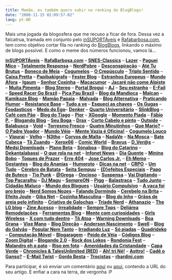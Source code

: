 ```yaml
---
title: Mamãe, eu também quero subir no ranking do BlogBlogs!
date: "2008-11-15 02:09:57-02"
lang: pt-BR
---
```


Mais uma jogada da blogosfera que me recuso a ficar de fora. Dessa vez a falcatrua, tramada em conjunto pelo [inSUPORTÁveis](http://www.insuportaveis.com/) e [Rafabarbosa.com](http://rafabarbosa.com/), tem como objetivo cortar fila no ranking do [BlogBlogs](http://blogblogs.com.br/), linkando o máximo de blogs possível. E como o meme dos números funcionou, vamos lá...

[**inSUPORTÁveis**](http://www.insuportaveis.com/) – [**RafaBarbosa.com**](http://rafabarbosa.com/) – [**SNES-Classics**](http://snes-classics.blogspot.com/) – [**Lazer**](http://lazer2.blogspot.com/) – [**Paguei Mico**](http://www.pagueimico.com/) – [**Totalmente Responsa**](http://totalmenteresponsa.blogspot.com/) – [**NerdPobre**](http://nerdpobre.brogui.com/) – [**Desconspiração**](http://www.desconspiracao.com/) – [**Até Tu Brutus**](http://www.atetubrutos.blogspot.com/) – [**Boneco de Meia**](http://bonecodemeia.brogui.com/) – [**Cogumelos**](http://cogumelos.brogui.com/) – [**O Crepúsculo**](http://www.ocrepusculo.com/) – [**Triplo Sentido**](http://www.triplosentido.com/) – [**Caixa Pretta**](http://www.caixapretta.com.br/) – [**Papibakigrafo**](http://www.papibakigrafo.com/) – [**Fester Blog**](http://www.festerblog.com/) – [**Estranhos Europeus**](http://estranhos-europeus.blogspot.com/) – [**Mundo Afora**](http://www.mundo-afora.com/) – [**Igaum**](http://igaum.blogspot.com/) – [**Senhor Coxinha**](http://www.senhorcoxinha.com/) – [**Macacumor**](http://www.macacumor.com/) – [**Jacaré não come Alpiste**](http://jacarenaocomealpiste.blogspot.com/) – [**Muita Pimenta**](http://muitapimenta.com/) – [**Blog Stereo**](http://blogstereo.blogspot.com/) – [**Portal Brogui**](http://w.brogui.com/) – [**AJ**](http://aj.brogui.com/) – [**Seu estranho**](http://seuestranho.blogspot.com/) – [**E-Fail**](http://fail.brogui.com/) – [**Speed Racer Go Brazil**](http://speedracergobrazil.blogspot.com/) – [**Pica Pau Brazil**](http://picapaubrazil.blogspot.com/2008/11/mame-eu-quero-subir-no-ranking-do.html) – [**Blog da Mandioca**](http://www.blogdamandioca.com/) – [**Malcan**](http://blogdomalcan.blogspot.com/) – [**Kamikaze Blog**](http://www.kamikazeblog.com/) – [**Mamão Papaia**](http://locomamaopapaia.blogspot.com/) – [**Malvada**](http://www.malvada.blogspot.com/) – [**Blog Alternativa**](http://www.blogalternativa.com.br/) – [**Praticando Humor**](http://praticandohumor.blogspot.com/) – [**Resistance Base**](http://www.r-base.blogspot.com/) – [**Tudo a ve**](http://tudo-ave.blogspot.com/) – [**Esqueci as chaves**](http://esqueciaschaves.blogspot.com/) – [**Os Gugas**](http://osgugas.blogspot.com/) – [**Foodasticos**](http://foodasticos.blogspot.com/) – [**Medo do Ego**](http://medodoego.blogspot.com/)– [**Denker**](http://www.denker.com.br/) – [**Quarto Universitário**](http://www.quartouniversitario.com/) – [**SlinkBlog**](http://slinkassoficial.blogspot.com/) – [**Café com Pão**](http://www.cafecompao.com/) – [**Blog do Tiago**](http://tiagoemanuel.spaceblog.com.br/) – [**Pior**](http://pior.brogui.com/) – [**XGoogle**](http://xgoogle.com.br/blog/) – [**Momento Piada**](http://momentopiada.blogspot.com/) – [**Fábio P.**](http://www.fabiop.com.br) – [**Blogando Blog**](http://blogandoblog.info/) – [**Seu Boga**](http://www.seuboga.blogspot.com/) – [**Drax**](http://www.draxrio.com) – [**Corto Cabelo e pinto**](http://www.cortocabeloepinto.com/) – [**Outside**](http://outside.blog.br/) – [**Balabusca**](http://www.balabusca.com/) – [**Void**](http://void.brogui.com/) – [**Torresmo Fresco**](http://torresmofresco.com.br/) – [**Quatro Minutinhos**](http://quatrominutinhos.blogspot.com/) – [**Que Mario?**](http://www.quemario.brogui.com/) – [**O Padre Voador**](http://www.opadrevoador.com/) – [**Mundo Véio**](http://mundoveio.wordpress.com/) – [**Mente Vazia é Oficina!**](http://mentevaziaeoficina.blogspot.com/) – [**Cogumelo Louco**](http://www.cogumelolouco.com/) – [**Vipuraí**](http://vipurai.brogui.com/) – [**Velho**](http://www.insuportaveis.wordpress.com) – [**N3tho**](http://n3tho.com.br/) – [**Corvos de Malta**](http://corvosdemalta.blogspot.com/) – [**NadaVe**](http://nadave.net/) – [**Na Mosca**](http://namosca.brogui.com/) – [**Bate Cabeça**](http://batecabeca.com.br/) – [**Tô Zuando**](http://www.tozuando.com.br/) – [**Xerox66**](http://www.xerox66.blogspot.com/) – [**Comic World**](http://comicworld.zip.net/) – [**Bravus**](http://www.bravus.net) – [**D_Ver@s**](http://www.dveras.com/) – [**Medsi Downloads**](http://www.medsidownloads.com/) – [**Plano Beta**](http://www.planobeta.com/) – [**Sónaboa**](http://www.sonaboa.com/) – [**Blog do Catarino**](http://www.blogdocatarino.com/) – [**Dekantalabassi**](http://www.dekantalabassi.blogspot.com/) – [**O que rola na net**](http://rolananete.blogspot.com) – [**Infonet News**](http://www.infonetnews.com/) – [**Dia Quente**](http://diaquente.com/) – [**Minino Bobo**](http://mininobobo.blogspot.com/) – [**Toques de Prazer**](http://monikabaumann.blogspot.com/) – [**Erro 404**](http://404-erro.blogspot.com/) – [**Jose Carlos Jr.**](http://jcgmj-ggf.blogspot.com/) – [**Eh Memo**](http://ehmemo.com/) – [**Gestantes**](http://www.gestantes.net/) – [**Blog do Ananias**](http://jananias.blogspot.com/) – [**Humoroto**](http://humoroto.brogui.com/) – [**Dicas na net**](http://dicasgratisnanet.blogspot.com/) – [**CRPO**](http://crpo.blogspot.com/) – [**Um Tudo**](http://www.umtudo.com/) – [**Cérebro de Batata**](http://www.blogsilence.com/) – [**Seita Sempuu**](http://www.seitasenpuu.com/) – [**{D}efeitos Especiais**](http://d-efeitosespeciais.blogspot.com/) – [**Papo de Buteco**](http://papodebuteco.brogui.com/) – [**Tio Punk**](http://tiopunk.com/) – [**@Grega**](http://www.hephesto.com/agrega/) – [**Oncioso**](http://oncioso.blogspot.com/) – [**Suspensa**](http://www.suspensa.info/) – [**Vai Digitando**](http://vaidigitando.blogspot.com/) – [**Top Pacaralhu**](http://www.toppacaralhu.com/) – [**DJ Magu**](http://djmagu.blogspot.com) – [**SempreON**](http://sempreon.blogspot.com/) – [**Pigg**](http://pigg.com.br/) – [**Balastraca**](http://balastraca.blogspot.com/) – [**Tudo Junto**](http://tudojunto.org/) – [**Cidadão Maluco**](http://cidadaomaluco.blogspot.com/) – [**Mundo dos Blogues**](http://mundodosblogues.blogspot.com/) – [**Usuário Compulsivo**](http://usuariocompulsivo.blogspot.com/) – [**A vaca foi pro brejo**](http://www.avacafoiprobrejo.com/) – [**Nerd Somos Nozes**](http://www.nerdssomosnozes.com/) – [**Falando Dormindo**](http://midiaville.com.br/blog/) – [**Cerebelo na Brita**](http://cerebelonabrita.blogspot.com/) – [**Efeito Joule**](http://www.efeitojoule.com/) – [**Giba Net**](http://gibanet.blogspot.com/) – [**Cozinha Masculina**](http://cozinhamasculina.blogspot.com) – [**Blog do Inho**](http://blogdoinho.blogspot.com/) – [**Grãos de areia pelo infinito**](http://graosdeareiapeloinfinito.blogspot.com/) – [**Criativo de Galochas**](http://criativodegalochas.blogspot.com/) – [**Tríade Nerd**](http://atriade.wordpress.com/) – [**Athanazio**](http://www.athanazio.com/) – [**The LG blog**](http://thelgblog.blogspot.com/) – [**Zine Acesso**](http://www.zineacesso.com/) – [**Irrealidade**](http://pbay.blogspot.com/) – [**Sempre Tops**](http://www.sempretops.com/) – [**Deliárea Remodelações**](http://deliarea.blogspot.com/) – [**Ferramentas Blog**](http://ferramentasblog.blogspot.com/) – [**Mente com curiosidades**](http://www.mentecomcuriosidades.blogas.com.br/) – [**Girls Wireless**](http://amandaedalete.wordpress.com/) – [**X com tudo dentro**](http://xcomtudodentro.blogspot.com/) – [**Tô Atoa**](http://toatoaweb.blogspot.com/) – [**Warning Downloads**](http://warningdowns.blogspot.com/) – [**Boa Grana**](http://boagrana.info/) – [**Vixe Mano**](http://vixemano.blogspot.com/) – [**Blog Direção**](http://www.direcao.net/) – [**Anderson Nascimento**](http://www.andersonnascimento.com/blog/) – [**Swell**](http://swell.brogui.com/) – [**Blog do Galvão**](http://bloggalvao.blogspot.com/) – [**Popular Nem Tanto**](http://popularnemtanto.blogspot.com/) – [**Irradiando Luz**](http://irradiandoluz.blogspot.com/) – [**Só piadas**](http://sopiadasaqui.blogspot.com/) – [**Quadrideko**](http://quadrideko.blogspot.com/) – [**Computação Móvel**](http://compmovel.blogspot.com/) – [**Blogaragem**](http://blogaragem.com/) – [**Peido de Véia**](http://peidodeveia.blogspot.com/) – [**Códigos Blog**](http://www.codigosblog.com.br/) – [**Zoom Digital**](http://www.zoomdigital.org/) – [**Blogando 2.0**](http://blogando20.blogspot.com/) – [**Rock dos Lokos**](http://rockdoslokos.blogspot.com/) – [**Rondonia Fest**](http://tvrondoniafest.blogspot.com/) – [**Malandro eh o pato**](http://malandroehopato.blogspot.com/) – [**Riso em foto**](http://risoemfoto.blogspot.com/) – [**Amenidades da Cristandade**](http://amenidadesdacristandade.blogspot.com/) – [**Capa Verde**](http://capaverde.net/) – [**Chronicles & TalesUnlimited (RED)**](http://crazyseawolf.blogspot.com/) – [**Ah! tri Né!**](http://www.ahtrine.com.br/) – [**Asttro!**](http://oblog.com.br/asttro/) – [**Cadê o Ganso?**](http://cadeoganso.blogspot.com/) – [**E-Mail Twist**](http://mailtwist.blogspot.com/) – [**Gordo Besta**](http://gordobesta.blogspot.com/) – [**Trocistas**](http://www.trocistas.com/) – [**rbardini.com**](http://rbardini.com/)

Para participar, é só enviar um comentário [aqui](http://www.insuportaveis.com/2008/11/12/mamae-eu-quero-subir-no-ranking-do-blogblogs/) ou [aqui](http://rafabarbosa.com/2008/11/12/campanha-mamae-eu-quero-subir-no-ranking-do-blogblogs/), contendo a URL do seu artigo. E enfiar a cara na terra, de vergonha :P

